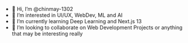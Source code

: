 - 👋 Hi, I’m @chinmay-1302
- 👀 I’m interested in UI/UX, WebDev, ML and AI
- 🌱 I’m currently learning Deep Learning and Next.js 13
- 💞️ I’m looking to collaborate on Web Development Projects or anything that may be interesting really

<!---
chinmay-1302/chinmay-1302 is a ✨ special ✨ repository because its `README.md` (this file) appears on your GitHub profile.
You can click the Preview link to take a look at your changes.
--->
